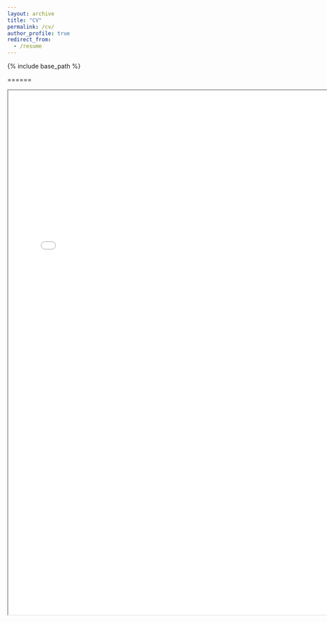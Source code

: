 ```yaml
---
layout: archive
title: "CV"
permalink: /cv/
author_profile: true
redirect_from:
  - /resume
---
```


{% include base_path %}


======
<iframe src="/files/ShekhtmanCVTwoPage120521.pdf" width="750px" height="1200px"></iframe>


